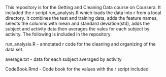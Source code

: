 

This repository is for the Getting and Cleaning Data course
on Coursera. It included the r script run_analysis.R which loads the data into
r from a local directory.  It combines
the test and training data, adds the feature names, selects the columns with mean
and standard deviation(std), adds the subject and activity data then averages
the vales for each subject by activity. 
The following is included in the repository.



run_analysis.R - annotated r code for the cleaning and
organizing of the data set.







average.txt  - data for each subject averaged by activity



CodeBook.Rmd - Code book for the values with the r script
included



